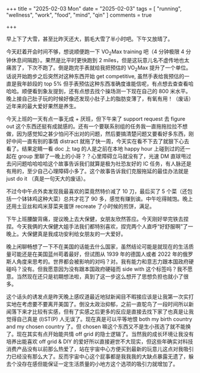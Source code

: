 +++
title = "2025-02-03 Mon"
date = "2025-02-03"
tags = [
    "running",
    "wellness",
    "work",
    "food",
    "mind",
    "qin"
]
comments = true

+++

早上下了大雪，甚至比昨天还大，鹅毛大雪了半小时吧。下午又放晴了。

今天赶着开会时间不够，想说顺便跑一下 VO<sub>2</sub>Max training 吧（4 分钟极限 4 分钟休息间隔跑）。果然是比平时更快跑到 2 miles，但是这玩意儿名不虚传地也太痛苦了，下次不跑了。倒是跑完手表就给我把预估的 VO<sub>2</sub>Max 提升了一个单位。话说开始跑步之后突然对这种东西开始 get competitive, 虽然手表给我预估的一直是我年龄段的 top 5% 但手表预估这种东西准确度谁能信呢，有点想去查查看哈哈哈。顺便看到象友提到，还有点想去找个操场测一下现在自己的 800 米水平。晚上接自己肚子玩的时候好像还发现小肚子上的脂肪变薄了，有氧有用！（废话）近年来的最大爱好果然是养生。

今天上班的一天有点一事无成 + 厌班，但下午来了 support request 去 figure out 这个东西还挺有成就感的。还有一个要联系别组的任务我一直拖拖拉拉不想做，因为感觉知之甚少怕问不出对的问题，然后要搞清楚问题又要看好多东西，刚好中间一直有别的事情 distract 就拖了快一周，今天实在看不下去了就狠下心去看了。结果定睛一看 doc 上 tag 的人是之前在本地 happy hour 上碰到过的还一起在 group 里聊了一晚上的小哥？？心里障碍立马就没有了，光速 DM 直球甩过去问问题哈哈哈哈这个故事告诉我们就算是极为社恐友好的 IC 任务，有人脉还是有用的，至少自己心理障碍小多了。这个故事告诉我们克服拖延的最佳办法就是 just do it （真是一句天大的废话）。

不过今中午点外卖发现我最喜欢的菜竟然特价减了 10 刀，最后买了 5 个菜（还包括一个钵钵鸡这种大菜）总共才花了 90 多，感觉有赚到诶。中午吃得贼饱。晚上还用土豆丝和鸡米芽菜夹蛋饼 recreate 了小时候的煎饼，满足。

下午上班腰酸背痛，提议晚上去大保健，女朋友欣然答应。今天刚好举完铁去捏捏。今天我俩的大保健大姐手法我们都特别喜欢，捏完两个人直呼“好舒服啊”了一晚上。大保健真是我成功安利给女朋友的一大爱好。

晚上闲聊畅想了一下不在美国的话能去什么国家，虽然结论可能是就现在的生活质量可能还是在美国蓝州苟着最好，但试图从 1939 年的德国人或者 2022 年的俄罗斯人角度来思考的。世界都会被影响的对吗？对。我有能力和意志力跟本国政府硬碰吗？没有。但我愿意因为没有跟本国政府硬碰而 side with 这个标签吗？我不愿意。当然现在还只是初期想法啦，真到了这一步这么想开了思想负担也就小了很多。

这个话头的诱发点是昨天晚上感叹道最近地狱新闻目不暇接应该是让我第一次实打实地在考虑要不要离开美国了。倒没太政治抑郁，之前一直鸵鸟了一段时间所以新闻落下来才比较有实感，但有了实感之后更多的反应是直接去找下家了也真是让我觉得自己真是 (I)ST(P) 人无误了。现在真是可以平等地恨 both my birth country and my chosen country 了。但 chosen 嘛这个东西又不是生小孩选了就不能换了。现在其实有点开始能共情 off grid 的隐士逻辑了。当然我的成长环境让我没有培养出能喜欢 off grid & DIY 的爱好所以直接避世不大现实，但这些年确实对科技消费产品没有以前那么热爱了，站在宇宙中心方便买到最新的玩意儿这点对我吸引力已经没有那么大了。反而宇宙中心这个屁事都是我我我的大缺点暴露无遗了，躲去个没存在感但能保证一定生活质量的小地方这个选项的吸引力就增加了。
